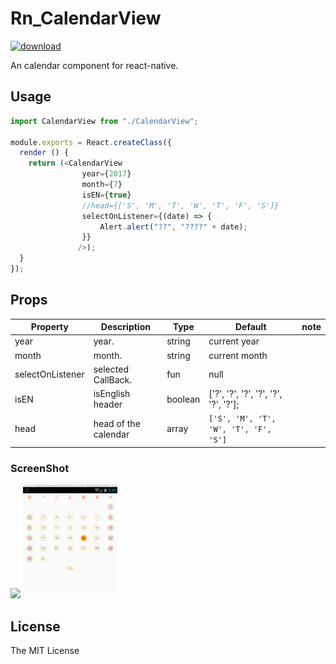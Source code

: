 # Rn_CalendarView
[![download][download-image]][download-url]

[npm-image]:https://github.com/wisn-mirror/Rn_CalendarView
[npm-url]:https://github.com/wisn-mirror/Rn_CalendarView
[download-image]: https://github.com/wisn-mirror/Rn_CalendarView
[download-url]: https://github.com/wisn-mirror/Rn_CalendarView

An  calendar component for react-native.

## Usage

```js
import CalendarView from "./CalendarView";

module.exports = React.createClass({
  render () {
    return (<CalendarView
                year={2017}
                month={7}
                isEN={true}
                //head={['S', 'M', 'T', 'W', 'T', 'F', 'S']}
                selectOnListener={(date) => {
                    Alert.alert("??", "????" + date);
                }}
               />);
  }
});
```

## Props

Property  | Description | Type | Default | note
----------|-------------|------|---------|------
year | year. | string | current year |
month | month. | string | current month |
selectOnListener | selected CallBack. | fun | null |
isEN | isEnglish header | boolean | ['?', '?', '?', '?', '?', '?', '?']; |
head | head of the calendar | array | `['S', 'M', 'T', 'W', 'T', 'F', 'S']` |


### ScreenShot

<img width="30%" src="./img/screenshot_en.jpg" />


<img width="30%" src="./img/screenshot.jpg" />

## License

The MIT License
